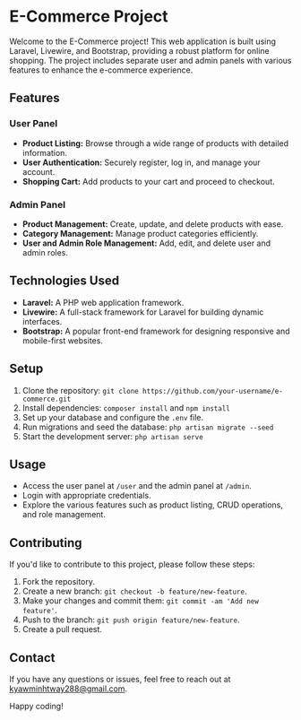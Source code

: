 # E-Commerce Project

Welcome to the E-Commerce project! This web application is built using Laravel, Livewire, and Bootstrap, providing a robust platform for online shopping. The project includes separate user and admin panels with various features to enhance the e-commerce experience.

## Features

### User Panel
- **Product Listing:** Browse through a wide range of products with detailed information.
- **User Authentication:** Securely register, log in, and manage your account.
- **Shopping Cart:** Add products to your cart and proceed to checkout.

### Admin Panel
- **Product Management:** Create, update, and delete products with ease.
- **Category Management:** Manage product categories efficiently.
- **User and Admin Role Management:** Add, edit, and delete user and admin roles.

## Technologies Used
- **Laravel:** A PHP web application framework.
- **Livewire:** A full-stack framework for Laravel for building dynamic interfaces.
- **Bootstrap:** A popular front-end framework for designing responsive and mobile-first websites.

## Setup
1. Clone the repository: `git clone https://github.com/your-username/e-commerce.git`
2. Install dependencies: `composer install` and `npm install`
3. Set up your database and configure the `.env` file.
4. Run migrations and seed the database: `php artisan migrate --seed`
5. Start the development server: `php artisan serve`

## Usage
- Access the user panel at `/user` and the admin panel at `/admin`.
- Login with appropriate credentials.
- Explore the various features such as product listing, CRUD operations, and role management.

## Contributing
If you'd like to contribute to this project, please follow these steps:
1. Fork the repository.
2. Create a new branch: `git checkout -b feature/new-feature`.
3. Make your changes and commit them: `git commit -am 'Add new feature'`.
4. Push to the branch: `git push origin feature/new-feature`.
5. Create a pull request.

## Contact
If you have any questions or issues, feel free to reach out at kyawminhtway288@gmail.com.

Happy coding!

